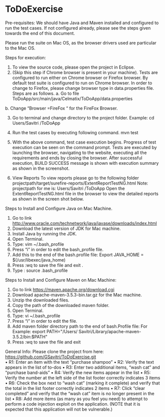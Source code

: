 # ToDoExercise


Pre-requisites:
We should have Java and Maven installed and configured to run the test cases. If not configured already, please see the steps given towards the end of this document.  

Please run the suite on Mac OS, as the browser drivers used are particular to the Mac OS.  

Steps for execution:
1.	To view the source code, please open the project in Eclipse.
2.	(Skip this step if Chrome browser is present in your machine). Tests are configured to run either on Chrome browser or Firefox browser. By default test suite is configured to run on Chrome browser. In order to change to Firefox, please change browser type in data.properties file. Steps are as follows.
a.	Go to file   	ToDoApp/src/main/java/Celmatix/ToDoApp/data.properties

b.	Change “Browser =FireFox “ for the FireFox Browser.

3.	Go to terminal and change directory to the project folder.
		Example:  cd   Users/Savitri /ToDoApp

4.	Run the test cases by executing following command.
		mvn test

5.	With the above command, test case execution begins. Progress of test execution can be seen on the command prompt. Tests are executed by launching the browser, navigating to the website, executing all the requirements and ends by closing the browser. After successful execution, BUILD SUCCESS message is shown with execution summary as shown in the screenshot.  
6.	View Reports
	To view reports please go to the following folder
	projectpath/target/surefire-reports/ExtentReportTestNG.html
	Note: projectpath for me is: Users/Savitri /ToDoApp
	Open the ExtentReportTestNG.html file in the browser to view the detailed     	reports as shown in the screen shot below.

 


Steps to Install and Configure Java on Mac Machine.
1.	Go to link http://www.oracle.com/technetwork/java/javase/downloads/index.html
2.	Download the latest version of JDK for Mac machine.
3.	Install Java by running the JDK.
4.	Open Terminal.
5.	Type: vim  ~/.bash_profile 
6.	Press “i” in order to edit the bash_profile file.
7.	Add this to the end of the bash.profile file:
	Export JAVA_HOME = $(/usr/libexec/java_home)
8.	Press :wq to save the file and exit .
9.	Type : source  .bash_profile  
	


Steps to Install and Configure Maven on Mac Machine:
1.	Go to link https://maven.apache.org/download.cgi
2.	Download   apache-maven-3.5.3-bin.tar.gz for the Mac machine.
3.	Unzip the downloaded files.
4.	Copy the path of the downloaded maven folder.
5.	Open Terminal.
6.	Type: vi  ~/.bash_profile 
7.	Press “i” in order to edit the file.
8.	Add maven folder directory path to the end of bash.Profile file:
	For Example:
	export PATH="/Users/ Savitri/Library/apache-maven-3.5.2/bin:$PATH"
9.	Press  :wq to save the file and exit                                            

General Info:
Please clone the project from here:   https://github.com/GSavitri/ToDoExercise.git  
•	R1: Enter an item with the text “purchase shampoo”
•	R2: Verify the text appears in the list of to-dos
•	R3: Enter two additional items, “wash cat” and “purchase band-aids”
•	R4: Verify the new items appear in the list
•	R5: Verify the number at the left side of the list footer correctly indicates 3 items
•	R6: Check the box next to “wash cat” (marking it complete) and verify that the total in the list footer correctly indicates 2 items
•	R7: Click “clear completed” and verify that the “wash cat” item is no longer present in the list
•	R8: Add more items (as many as you feel you need) to attempt to perform a code injection exploit on the application. (NOTE that it is expected that this application will not be vulnerable.)








		


